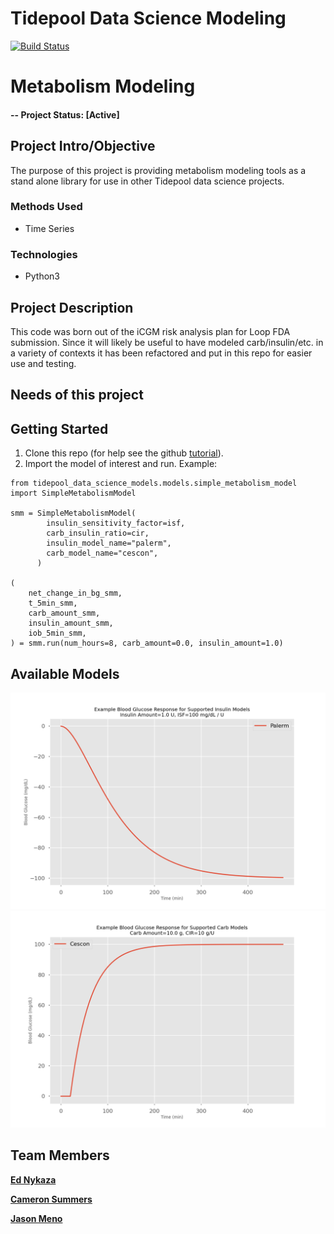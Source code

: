 # Tidepool Data Science Modeling

[![Build Status](https://travis-ci.com/tidepool-org/data-science-model-tools.svg?branch=master)](https://travis-ci.com/tidepool-org/data-science-model-tools)

# Metabolism Modeling

#### -- Project Status: [Active]

## Project Intro/Objective
The purpose of this project is providing metabolism modeling
tools as a stand alone library for use in other Tidepool
data science projects.

### Methods Used
* Time Series

### Technologies
* Python3

## Project Description
This code was born out of the iCGM risk analysis plan for Loop
FDA submission. Since it will likely be useful to have modeled
carb/insulin/etc. in a variety of contexts it has been refactored
and put in this repo for easier use and testing.

## Needs of this project


## Getting Started

1. Clone this repo (for help see the github [tutorial](https://help.github.com/articles/cloning-a-repository/)).
2. Import the model of interest and run. Example:
```
from tidepool_data_science_models.models.simple_metabolism_model import SimpleMetabolismModel

smm = SimpleMetabolismModel(
        insulin_sensitivity_factor=isf,
        carb_insulin_ratio=cir,
        insulin_model_name="palerm",
        carb_model_name="cescon",
      )

(
    net_change_in_bg_smm,
    t_5min_smm,
    carb_amount_smm,
    insulin_amount_smm,
    iob_5min_smm,
) = smm.run(num_hours=8, carb_amount=0.0, insulin_amount=1.0)
```



## Available Models

![Insulin Models](reports/figures/Insulin_Models_Plot_2020-04-24_12:10-PM_v0.1_Simulated.png?raw=True)
![Carb Models](reports/figures/Carb_Models_Plot_2020-04-24_12:10-PM_v0.1_Simulated.png?raw=True)


## Team Members

**[Ed Nykaza](https://github.com/ed-nykaza)**

**[Cameron Summers](https://github.com/scaubrey)**

**[Jason Meno](https://github.com/jameno)**


